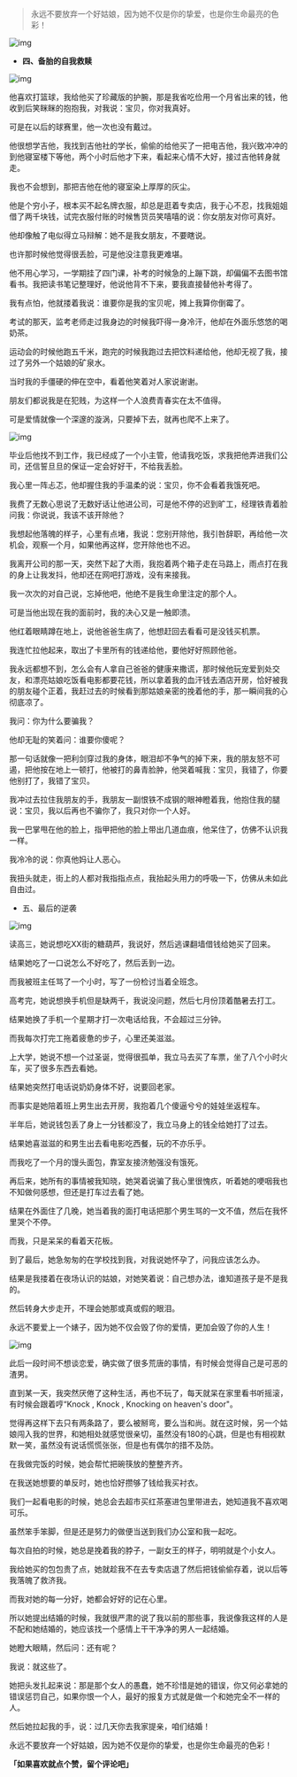 > 永远不要放弃一个好姑娘，因为她不仅是你的挚爱，也是你生命最亮的色彩！

![img](E:\DOCS\docs\static\a9bb56d059e63fc97b160e761ebb2d61_r.jpg)

- **四、备胎的自我救赎**

![img](E:\DOCS\docs\static\ea447eb5f9318b72209aaea9b3e5330e_b.jpg)

他喜欢打篮球，我给他买了珍藏版的护腕，那是我省吃俭用一个月省出来的钱，他收到后笑眯眯的抱抱我，对我说：宝贝，你对我真好。

可是在以后的球赛里，他一次也没有戴过。

他很想学吉他，我找到吉他社的学长，偷偷的给他买了一把电吉他，我兴致冲冲的到他寝室楼下等他，两个小时后他才下来，看起来心情不大好，接过吉他转身就走。

我也不会想到，那把吉他在他的寝室染上厚厚的灰尘。

他是个穷小子，根本买不起名牌衣服，却总是逛着专卖店，我于心不忍，找我姐姐借了两千块钱，试完衣服付账的时候售货员笑嘻嘻的说：你女朋友对你可真好。

他却像触了电似得立马辩解：她不是我女朋友，不要瞎说。

也许那时候他觉得很丢脸，可是他没注意我更难堪。

他不用心学习，一学期挂了四门课，补考的时候急的上蹦下跳，却偏偏不去图书馆看书。我把读书笔记整理好，他说他背不下来，要我直接替他补考得了。

我有点怕，他就搂着我说：谁要你是我的宝贝呢，摊上我算你倒霉了。

考试的那天，监考老师走过我身边的时候我吓得一身冷汗，他却在外面乐悠悠的喝奶茶。

运动会的时候他跑五千米，跑完的时候我跑过去把饮料递给他，他却无视了我，接过了另外一个姑娘的矿泉水。

当时我的手僵硬的伸在空中，看着他笑着对人家说谢谢。

朋友们都说我是在犯贱，为这样一个人浪费青春实在太不值得。

可是爱情就像一个深邃的漩涡，只要掉下去，就再也爬不上来了。

![img](E:\DOCS\docs\static\a991e38bd88b70fb53450b9f81c85a64_b.jpg)

毕业后他找不到工作，我已经成了一个小主管，他请我吃饭，求我把他弄进我们公司，还信誓旦旦的保证一定会好好干，不给我丢脸。

我心里一阵忐忑，他却握住我的手温柔的说：宝贝，你不会看着我饿死吧。

我费了无数心思说了无数好话让他进公司，可是他不停的迟到旷工，经理铁青着脸问我：你说说，我该不该开除他？

我想起他落魄的样子，心里有点堵，我说：您别开除他，我引咎辞职，再给他一次机会，观察一个月，如果他再这样，您开除他也不迟。

我离开公司的那一天，突然下起了大雨，我抱着两个箱子走在马路上，雨点打在我的身上让我发抖，他却还在网吧打游戏，没有来接我。

我一次次的对自己说，忘掉他吧，他绝不是我生命里注定的那个人。

可是当他出现在我的面前时，我的决心又是一触即溃。

他红着眼睛蹲在地上，说他爸爸生病了，他想赶回去看看可是没钱买机票。

我连忙拉他起来，取出了卡里所有的钱递给他，要他好好照顾他爸。

我永远都想不到，怎么会有人拿自己爸爸的健康来撒谎，那时候他玩宠爱到处交友，和漂亮姑娘吃饭看电影都要花钱，所以拿着我的血汗钱去酒店开房，恰好被我的朋友碰个正着，我赶过去的时候看到那姑娘亲密的挽着他的手，那一瞬间我的心彻底凉了。

我问：你为什么要骗我？

他却无耻的笑着问：谁要你傻呢？

那一句话就像一把利剑穿过我的身体，眼泪却不争气的掉下来，我的朋友怒不可遏，把他按在地上一顿打，他被打的鼻青脸肿，他哭着喊我：宝贝，我错了，你要他别打了，我错了宝贝。

我冲过去拉住我朋友的手，我朋友一副恨铁不成钢的眼神瞪着我，他抱住我的腿说：宝贝，我以后再也不骗你了，我只对你一个人好。

我一巴掌甩在他的脸上，指甲把他的脸上带出几道血痕，他呆住了，仿佛不认识我一样。

我冷冷的说：你真他妈让人恶心。

我扭头就走，街上的人都对我指指点点，我抬起头用力的呼吸一下，仿佛从未如此自由过。

 

- 五、最后的逆袭

![img](E:\DOCS\docs\static\02459b4504f4e8b7d490a7ecbbd05acc_r.jpg)

读高三，她说想吃XX街的糖葫芦，我说好，然后逃课翻墙借钱给她买了回来。

结果她吃了一口说怎么不好吃了，然后丢到一边。

而我被班主任骂了一个小时，写了一份检讨当着全班念。

高考完，她说想换手机但是缺两千，我说没问题，然后七月份顶着酷暑去打工。

结果她换了手机一个星期才打一次电话给我，不会超过三分钟。

而我每次打完工拖着疲惫的步子，心里还美滋滋。

上大学，她说不想一个过圣诞，觉得很孤单，我立马去买了车票，坐了八个小时火车，买了很多东西去看她。

结果她突然打电话说奶奶身体不好，说要回老家。

而事实是她陪着班上男生出去开房，我抱着几个傻逼兮兮的娃娃坐返程车。

半年后，她说钱包丢了身上一分钱都没了，我立马身上的钱全给她打了过去。

结果她喜滋滋的和男生出去看电影吃西餐，玩的不亦乐乎。

而我吃了一个月的馒头面包，靠室友接济勉强没有饿死。

再后来，她所有的事情被我知晓，她哭着说骗了我心里很愧疚，听着她的哽咽我也不知做何感想，但还是打车过去看了她。

结果在外面住了几晚，她当着我的面打电话把那个男生骂的一文不值，然后在我怀里哭个不停。

而我，只是呆呆的看着天花板。

到了最后，她急匆匆的在学校找到我，对我说她怀孕了，问我应该怎么办。

结果是我搂着在夜场认识的姑娘，对她笑着说：自己想办法，谁知道孩子是不是我的。

然后转身大步走开，不理会她那或真或假的眼泪。

永远不要爱上一个婊子，因为她不仅会毁了你的爱情，更加会毁了你的人生！

![img](E:\DOCS\docs\static\8c5075a1da42312eb05036958e835527_r.jpg)

此后一段时间不想谈恋爱，确实做了很多荒唐的事情，有时候会觉得自己是可恶的渣男。

直到某一天，我突然厌倦了这种生活，再也不玩了，每天就呆在家里看书听摇滚，有时候会跟着哼“Knock , Knock , Knocking on heaven's door"。

觉得再这样下去只有两条路了，要么被掰弯，要么当和尚。就在这时候，另一个姑娘闯入我的世界，和她相处就感觉很亲切，虽然没有180的心跳，但是也有相视默默一笑，虽然没有说话慌慌张张，但是也有偶尔的措不及防。

在我做完饭的时候，她会帮忙把碗筷放的整整齐齐。

在我送她想要的单反时，她也恰好攒够了钱给我买衬衣。

我们一起看电影的时候，她总会去超市买红茶塞进包里带进去，她知道我不喜欢喝可乐。

虽然笨手笨脚，但是还是努力的做便当送到我们办公室和我一起吃。

每次自拍的时候，她总是挽着我的脖子，一副女王的样子，明明就是个小女人。

我给她买的包包贵了点，她就趁我不在去专卖店退了然后把钱偷偷存着，说以后等我落魄了救济我。

而我对她的每一分好，她都会好好的记在心里。

所以她提出结婚的时候，我就很严肃的说了我以前的那些事，我说像我这样的人是不配和她结婚的，她应该找一个感情上干干净净的男人一起结婚。

她瞪大眼睛，然后问：还有呢？

我说：就这些了。

她把头发扎起来说：那是那个女人的愚蠢，她不珍惜是她的错误，你又何必拿她的错误惩罚自己，如果你恨一个人，最好的报复方式就是做一个和她完全不一样的人。

然后她拉起我的手，说：过几天你去我家提亲，咱们结婚！

永远不要放弃一个好姑娘，因为她不仅是你的挚爱，也是你生命最亮的色彩！

**「如果喜欢就点个赞，留个评论吧」**